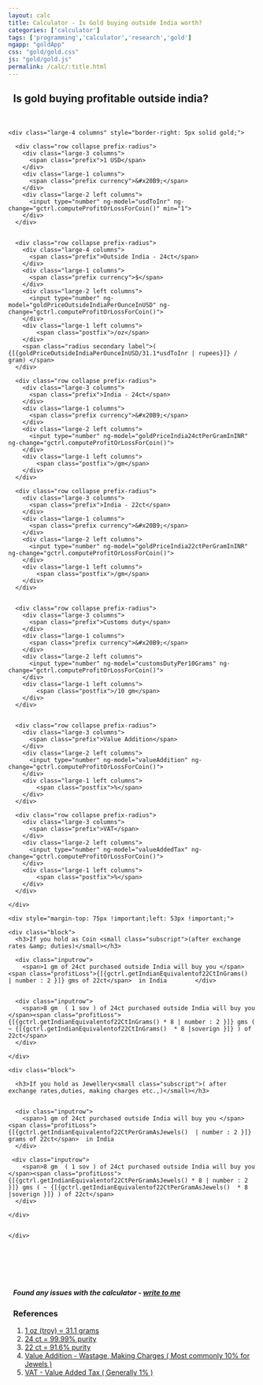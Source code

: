 ```yaml
---
layout: calc
title: Calculator - Is Gold buying outside India worth?
categories: ['calculator']
tags: ['programming','calculator','research','gold']
ngapp: "goldApp"
css: "gold/gold.css"
js: "gold/gold.js"
permalink: /calc/:title.html
---
```



<div ng-controller="gController as gctrl" ng-init="gctrl.computeProfitOrLossForCoin()" class="row" style="width=100%;">
    <h2 style="margin-left:10px;margin-bottom:50px;">Is gold buying profitable outside india?</h2>


    <div class="large-4 columns" style="border-right: 5px solid gold;">

      <div class="row collapse prefix-radius">
        <div class="large-3 columns">
          <span class="prefix">1 USD</span>
        </div>
        <div class="large-1 columns">
          <span class="prefix currency">&#x20B9;</span> 
        </div>        
        <div class="large-2 left columns">
          <input type="number" ng-model="usdToInr" ng-change="gctrl.computeProfitOrLossForCoin()" min="1">
        </div>
      </div>


      <div class="row collapse prefix-radius">
        <div class="large-4 columns">
          <span class="prefix">Outside India - 24ct</span>
        </div>
        <div class="large-1 columns">
          <span class="prefix currency">$</span> 
        </div>        
        <div class="large-2 left columns">
          <input type="number" ng-model="goldPriceOutsideIndiaPerOunceInUSD" ng-change="gctrl.computeProfitOrLossForCoin()">
        </div>
        <div class="large-1 left columns">
            <span class="postfix">/oz</span>
        </div>                        
        <span class="radius secondary label">( {[{goldPriceOutsideIndiaPerOunceInUSD/31.1*usdToInr | rupees}]} / gram) </span>
      </div>

      <div class="row collapse prefix-radius">
        <div class="large-3 columns">
          <span class="prefix">India - 24ct</span>
        </div>
        <div class="large-1 columns">
          <span class="prefix currency">&#x20B9;</span> 
        </div>        
        <div class="large-2 left columns">
          <input type="number" ng-model="goldPriceIndia24ctPerGramInINR" ng-change="gctrl.computeProfitOrLossForCoin()">
        </div>
        <div class="large-1 left columns">
            <span class="postfix">/gm</span>
        </div>                        
      </div>

      <div class="row collapse prefix-radius">
        <div class="large-3 columns">
          <span class="prefix">India - 22ct</span>
        </div>
        <div class="large-1 columns">
          <span class="prefix currency">&#x20B9;</span> 
        </div>        
        <div class="large-2 left columns">
          <input type="number" ng-model="goldPriceIndia22ctPerGramInINR" ng-change="gctrl.computeProfitOrLossForCoin()">
        </div>
        <div class="large-1 left columns">
            <span class="postfix">/gm</span>
        </div>                
      </div>


      <div class="row collapse prefix-radius">
        <div class="large-3 columns">
          <span class="prefix">Customs duty</span>
        </div>
        <div class="large-1 columns">
          <span class="prefix currency">&#x20B9;</span> 
        </div>
        <div class="large-2 left columns">
          <input type="number" ng-model="customsDutyPer10Grams" ng-change="gctrl.computeProfitOrLossForCoin()">
        </div>
        <div class="large-1 left columns">
            <span class="postfix">/10 gm</span>
        </div>        
      </div>


      <div class="row collapse prefix-radius">
        <div class="large-3 columns">
          <span class="prefix">Value Addition</span>
        </div>
        <div class="large-2 left columns">
          <input type="number" ng-model="valueAddition" ng-change="gctrl.computeProfitOrLossForCoin()">
        </div>
        <div class="large-1 left columns">
            <span class="postfix">%</span>
        </div>
      </div>

      <div class="row collapse prefix-radius">
        <div class="large-3 columns">
          <span class="prefix">VAT</span>
        </div>
        <div class="large-2 left columns">
          <input type="number" ng-model="valueAddedTax" ng-change="gctrl.computeProfitOrLossForCoin()">
        </div>
        <div class="large-1 left columns">
            <span class="postfix">%</span>
        </div>
      </div>

    </div>

    <div style="margin-top: 75px !important;left: 53px !important;">

    <div class="block">
      <h3>If you hold as Coin <small class="subscript">(after exchange rates &amp; duties)</small></h3>

      <div class="inputrow">
        <span>1 gm of 24ct purchased outside India will buy you </span><span class="profitLoss">{[{gctrl.getIndianEquivalentof22CtInGrams()  | number : 2 }]} gms of 22ct</span>  in India        </div>


      <div class="inputrow">
        <span>8 gm  ( 1 sov ) of 24ct purchased outside India will buy you </span><span class="profitLoss">{[{gctrl.getIndianEquivalentof22CtInGrams() * 8 | number : 2 }]} gms ( ~ {[{gctrl.getIndianEquivalentof22CtInGrams()  * 8 |soverign }]} ) of 22ct</span>
      </div>

    </div>

    <div class="block">

      <h3>If you hold as Jewellery<small class="subscript">( after exchange rates,duties, making charges etc.,)</small></h3>


      <div class="inputrow">
        <span>1 gm of 24ct purchased outside India will buy you </span><span class="profitLoss">{[{gctrl.getIndianEquivalentof22CtPerGramAsJewels()  | number : 2 }]} grams of 22ct</span>  in India
      </div>

     <div class="inputrow">
        <span>8 gm  ( 1 sov ) of 24ct purchased outside India will buy you </span><span class="profitLoss">{[{gctrl.getIndianEquivalentof22CtPerGramAsJewels() * 8 | number : 2 }]} gms ( ~ {[{gctrl.getIndianEquivalentof22CtPerGramAsJewels()  * 8 |soverign }]} ) of 22ct</span>
      </div>

    </div>


    </div>

</div>



<div style="margin-top:100px;margin-left:10px;">
  <h5 class="row">
    Found any issues with the calculator - <a href="http://www.maheshsubramaniya.com/contact.html">write to me</a>
  </h5>


  <div class="row">
    <h3>References</h3>
    <ol>
      <li><div><a href="https://www.google.com/search?q=1+troy+oz+%3D+%3F+grams">1 oz (troy) = 31.1 grams</a></div></li>
      <li><div><a href="https://en.wikipedia.org/wiki/Fineness#Gold">24 ct = 99.99% purity</a></div> </li>
      <li><div><a href="https://en.wikipedia.org/wiki/Fineness#Gold">22 ct = 91.6% purity</a></div> </li>
      <li><div><a href="http://ajithprasad.com/gold-jewellery-buying-tips-wastage-charges-making-charges-va-karat-916-bis-hallmark/">Value Addition - Wastage, Making Charges ( Most commonly 10% for Jewels )</a></div></li>
      <li><div><a href="http://www.tnvat.gov.in/english/VATSCHE_ALPHA_270312.pdf#page=7">VAT - Value Added Tax ( Generally 1% )</a></div></li>
    </ol>
  </div>
</div>
